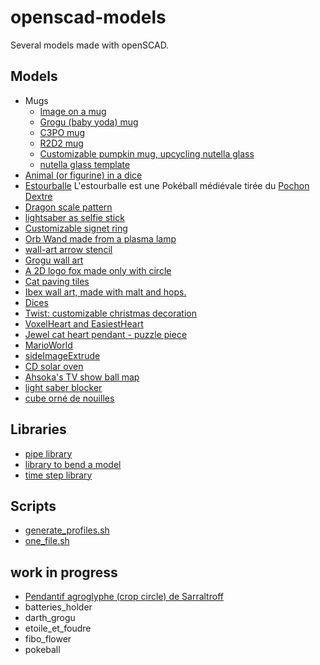 # openscad-models

Several models made with openSCAD.

## Models

- Mugs
    - [Image on a mug](mug/README.md)
    - [Grogu (baby yoda) mug](mug/README.md#grogu-baby-yoda-mug-upcycling-nutella-glass)
    - [C3PO mug](mug/README.md#c3po-mug-upcycling-nutella-glass)
    - [R2D2 mug](mug/README.md#r2d2-mug-upcycling-nutella-glass)
    - [Customizable pumpkin mug, upcycling nutella glass](pumpkin/README.md)
    - [nutella glass template](mug/README.md#nutella-glass)
- [Animal (or figurine) in a dice](animal_dice/README.md)
- [Estourballe](estourballe/README.md) L'estourballe est une Pokéball médiévale tirée du [Pochon Dextre](https://simondethuillieres.com/product/le-pochon-dextre/)
- [Dragon scale pattern](dragon_scale_pattern/README.md)
- [lightsaber as selfie stick](selfie_saber/README.md)
- [Customizable signet ring](signetRing/README.md)
- [Orb Wand made from a plasma lamp](orbWand/README.md)
- [wall-art arrow stencil](arrow/README.md)
- [Grogu wall art](grogu_wall_art/README.md)
- [A 2D logo fox made only with circle](fox/README.md)
- [Cat paving tiles](catTile/README.md)
- [Ibex wall art, made with malt and hops.](ibex/README.md)
- [Dices](dice/README.md)
- [Twist: customizable christmas decoration](twist/README.md)
- [VoxelHeart and EasiestHeart](VoxelHeart/README.md)
- [Jewel cat heart pendant - puzzle piece](VoxelHeart/README.md)
- [MarioWorld](MarioWorld/README.md)
- [sideImageExtrude](sideImageExtrude/README.md)
- [CD solar oven](CD_solar_oven/README.md)
- [Ahsoka's TV show ball map](ahsoka_ball_map/README.md)
- [light saber blocker](saber_blocker/README.md)
- [cube orné de nouilles](cubeOrnéDeNouilles/README.md)

## Libraries

- [pipe library](pipe/README.md)
- [library to bend a model](BendingLib/README.md)
- [time step library](time_steps/README.md)

## Scripts

- [generate_profiles.sh](openscad_batch/README.md)
- [one_file.sh](openscad_batch/README.md#one_file.sh)

## work in progress

- [Pendantif agroglyphe (crop circle) de Sarraltroff](agroglyphe/README.md)
- batteries_holder
- darth_grogu
- etoile_et_foudre
- fibo_flower
- pokeball
